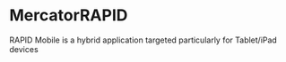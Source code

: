 # MercatorRAPID

RAPID Mobile is a hybrid application targeted particularly for Tablet/iPad devices

